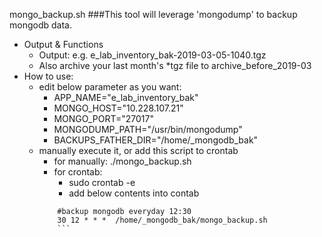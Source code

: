 mongo_backup.sh
###This tool will leverage 'mongodump' to backup mongodb data.
- Output & Functions
  - Output: e.g. e_lab_inventory_bak-2019-03-05-1040.tgz
  - Also archive your last month's *tgz file to archive_before_2019-03
- How to use:
  - edit below parameter as you want:
    - APP_NAME="e_lab_inventory_bak"
    - MONGO_HOST="10.228.107.21"
    - MONGO_PORT="27017"
    - MONGODUMP_PATH="/usr/bin/mongodump"
    - BACKUPS_FATHER_DIR="/home/_mongodb_bak"
  - manually execute it, or add this script to crontab
    - for manually: ./mongo_backup.sh
    - for crontab:
      - sudo crontab -e
      - add below contents into contab
	```
        #backup mongodb everyday 12:30
        30 12 * * *  /home/_mongodb_bak/mongo_backup.sh
        ```
